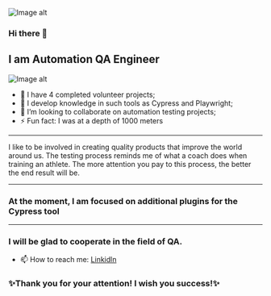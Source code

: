 ![Image alt](https://github.com/SerhiiQAA/SerhiiQAA/blob/main/0_x2xCaLL7YyfKKdlv.png)

### Hi there 👋
## I am Automation QA Engineer
![Image alt](https://github.com/SerhiiQAA/SerhiiQAA/blob/main/giphy-11.gif)
- 🔭 I have 4 completed volunteer projects;
- 🌱 I develop knowledge in such tools as Cypress and Playwright;
- 👯 I’m looking to collaborate on automation testing projects;
- ⚡ Fun fact: I was at a depth of 1000 meters
___
I like to be involved in creating quality products that improve the world around us. The testing process reminds me of what a coach does when training an athlete. The more attention you pay to this process, the better the end result will be.
___
### At the moment, I am focused on additional plugins for the Cypress tool
___
### I will be glad to cooperate in the field of QA.
- 📫 How to reach me: [Linkidln](https://www.linkedin.com/in/serhiiqaengineer/)

### ✨Thank you for your attention! I wish you success!✨
